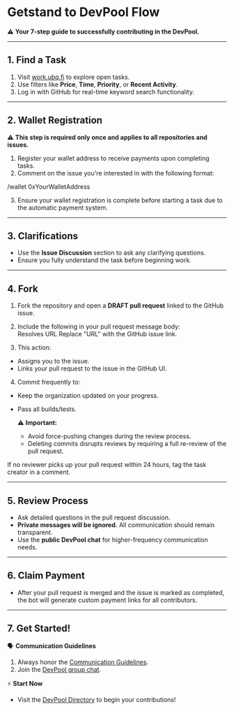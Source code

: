 # **Getstand to DevPool Flow**  

⚠️ **Your 7-step guide to successfully contributing in the DevPool.**

---

## **1. Find a Task**
1. Visit [work.ubq.fi](https://work.ubq.fi) to explore open tasks.  
2. Use filters like **Price**, **Time**, **Priority**, or **Recent Activity**.  
3. Log in with GitHub for real-time keyword search functionality.  

---

## **2. Wallet Registration**  
⚠️ **This step is required only once and applies to all repositories and issues.**

1. Register your wallet address to receive payments upon completing tasks.  
2. Comment on the issue you're interested in with the following format:  

/wallet 0xYourWalletAddress

3. Ensure your wallet registration is complete before starting a task due to the automatic payment system.

---

## **3. Clarifications**  
- Use the **Issue Discussion** section to ask any clarifying questions.  
- Ensure you fully understand the task before beginning work.

---

## **4. Fork**  
1. Fork the repository and open a **DRAFT pull request** linked to the GitHub issue.  

2. Include the following in your pull request message body:  
    Resolves URL
Replace "URL" with the GitHub issue link.  

3. This action:  
- Assigns you to the issue.  
- Links your pull request to the issue in the GitHub UI.  

4. Commit frequently to:  
- Keep the organization updated on your progress.  
- Pass all builds/tests.  

  ⚠️ **Important:**  
  - Avoid force-pushing changes during the review process.  
  - Deleting commits disrupts reviews by requiring a full re-review of the pull request.

If no reviewer picks up your pull request within 24 hours, tag the task creator in a comment.

---

## **5. Review Process**  
- Ask detailed questions in the pull request discussion.  
- **Private messages will be ignored.** All communication should remain transparent.  
- Use the **public DevPool chat** for higher-frequency communication needs.  

---

## **6. Claim Payment**  
- After your pull request is merged and the issue is marked as completed, the bot will generate custom payment links for all contributors.  

---

## **7. Get Started!**  

🗣️ **Communication Guidelines**  
1. Always honor the [Communication Guidelines](#).  
2. Join the [DevPool group chat](#).  

⚡ **Start Now**  
- Visit the [DevPool Directory](https://work.ubq.fi) to begin your contributions!  


